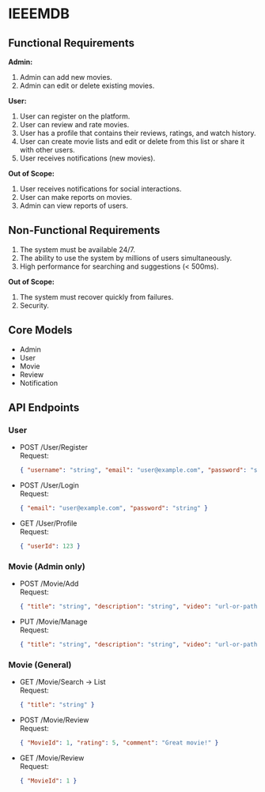 # IEEEMDB

## Functional Requirements

**Admin:**
1. Admin can add new movies.
2. Admin can edit or delete existing movies.

**User:**
1. User can register on the platform.
2. User can review and rate movies.
3. User has a profile that contains their reviews, ratings, and watch history.
4. User can create movie lists and edit or delete from this list or share it with other users.
5. User receives notifications (new movies).

**Out of Scope:**
1. User receives notifications for social interactions.
2. User can make reports on movies.
3. Admin can view reports of users.

## Non-Functional Requirements

1. The system must be available 24/7.
2. The ability to use the system by millions of users simultaneously.
3. High performance for searching and suggestions (< 500ms).

**Out of Scope:**
1. The system must recover quickly from failures.
2. Security.

## Core Models

- Admin
- User
- Movie
- Review
- Notification

## API Endpoints

### User

- POST /User/Register  
  Request:
  ```json
  { "username": "string", "email": "user@example.com", "password": "string" }
  ```

- POST /User/Login  
  Request:
  ```json
  { "email": "user@example.com", "password": "string" }
  ```

- GET /User/Profile  
  Request:
  ```json
  { "userId": 123 }
  ```

### Movie (Admin only)

- POST /Movie/Add  
  Request:
  ```json
  { "title": "string", "description": "string", "video": "url-or-path" }
  ```

- PUT /Movie/Manage  
  Request:
  ```json
  { "title": "string", "description": "string", "video": "url-or-path" }
  ```

### Movie (General)

- GET /Movie/Search → List<Movie>  
  Request:
  ```json
  { "title": "string" }
  ```

- POST /Movie/Review  
  Request:
  ```json
  { "MovieId": 1, "rating": 5, "comment": "Great movie!" }
  ```

- GET /Movie/Review  
  Request:
  ```json
  { "MovieId": 1 }
  ```
